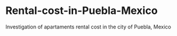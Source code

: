 # Rental-cost-in-Puebla-Mexico
Investigation of apartaments rental cost in the city of Puebla, Mexico
